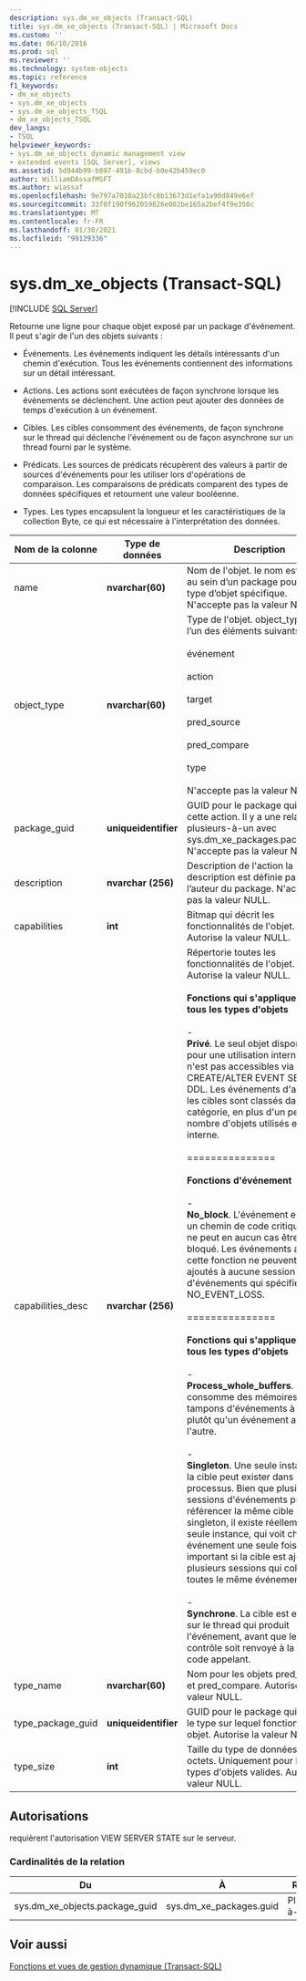 ```yaml
---
description: sys.dm_xe_objects (Transact-SQL)
title: sys.dm_xe_objects (Transact-SQL) | Microsoft Docs
ms.custom: ''
ms.date: 06/10/2016
ms.prod: sql
ms.reviewer: ''
ms.technology: system-objects
ms.topic: reference
f1_keywords:
- dm_xe_objects
- sys.dm_xe_objects
- sys.dm_xe_objects_TSQL
- dm_xe_objects_TSQL
dev_langs:
- TSQL
helpviewer_keywords:
- sys.dm_xe_objects dynamic management view
- extended events [SQL Server], views
ms.assetid: 5d944b99-b097-491b-8cbd-b0e42b459ec0
author: WilliamDAssafMSFT
ms.author: wiassaf
ms.openlocfilehash: 9e797a7010a23bfc8b13673d1efa1a90d849e6ef
ms.sourcegitcommit: 33f0f190f962059826e002be165a2bef4f9e350c
ms.translationtype: MT
ms.contentlocale: fr-FR
ms.lasthandoff: 01/30/2021
ms.locfileid: "99129336"
---
```

# <a name="sysdm_xe_objects-transact-sql"></a>sys.dm_xe_objects (Transact-SQL)
[!INCLUDE [SQL Server](../../includes/applies-to-version/sqlserver.md)]

  Retourne une ligne pour chaque objet exposé par un package d'événement. Il peut s'agir de l'un des objets suivants :  
  
-   Événements. Les événements indiquent les détails intéressants d'un chemin d'exécution. Tous les événements contiennent des informations sur un détail intéressant.  
  
-   Actions. Les actions sont exécutées de façon synchrone lorsque les événements se déclenchent. Une action peut ajouter des données de temps d'exécution à un événement.  
  
-   Cibles. Les cibles consomment des événements, de façon synchrone sur le thread qui déclenche l'événement ou de façon asynchrone sur un thread fourni par le système.  
  
-   Prédicats. Les sources de prédicats récupèrent des valeurs à partir de sources d'événements pour les utiliser lors d'opérations de comparaison. Les comparaisons de prédicats comparent des types de données spécifiques et retournent une valeur booléenne.  
  
-   Types. Les types encapsulent la longueur et les caractéristiques de la collection Byte, ce qui est nécessaire à l'interprétation des données.  

 |Nom de la colonne|Type de données|Description|  
|-----------------|---------------|-----------------|  
|name|**nvarchar(60)**|Nom de l'objet. le nom est unique au sein d’un package pour un type d’objet spécifique. N'accepte pas la valeur NULL.|  
|object_type|**nvarchar(60)**|Type de l'objet. object_type est l’un des éléments suivants :<br /><br /> événement<br /><br /> action<br /><br /> target<br /><br /> pred_source<br /><br /> pred_compare<br /><br /> type<br /><br /> N'accepte pas la valeur NULL.|  
|package_guid|**uniqueidentifier**|GUID pour le package qui expose cette action. Il y a une relation plusieurs-à-un avec sys.dm_xe_packages.package_id. N'accepte pas la valeur NULL.|  
|description|**nvarchar (256)**|Description de l'action la description est définie par l’auteur du package. N'accepte pas la valeur NULL.|  
|capabilities|**int**|Bitmap qui décrit les fonctionnalités de l'objet. Autorise la valeur NULL.|  
|capabilities_desc|**nvarchar (256)**|Répertorie toutes les fonctionnalités de l'objet. Autorise la valeur NULL.<br /><br /> **Fonctions qui s'appliquent à tous les types d'objets**<br /><br /> -<br />                                **Privé**. Le seul objet disponible pour une utilisation interne, qui n'est pas accessibles via CREATE/ALTER EVENT SESSION DDL. Les événements d'audit et les cibles sont classés dans cette catégorie, en plus d'un petit nombre d'objets utilisés en interne.<br /><br /> ===============<br /><br /> **Fonctions d'événement**<br /><br /> -<br />                                **No_block**. L'événement est dans un chemin de code critique qui ne peut en aucun cas être bloqué. Les événements ayant cette fonction ne peuvent être ajoutés à aucune session d'événements qui spécifie NO_EVENT_LOSS.<br /><br /> ===============<br /><br /> **Fonctions qui s'appliquent à tous les types d'objets**<br /><br /> -<br />                                **Process_whole_buffers**. La cible consomme des mémoires tampons d'événements à la fois, plutôt qu'un événement après l'autre.<br /><br /> -<br />                        **Singleton**. Une seule instance de la cible peut exister dans un processus. Bien que plusieurs sessions d'événements puissent référencer la même cible singleton, il existe réellement une seule instance, qui voit chaque événement une seule fois. C'est important si la cible est ajoutée à plusieurs sessions qui collectent toutes le même événement.<br /><br /> -<br />                                **Synchrone**. La cible est exécutée sur le thread qui produit l'événement, avant que le contrôle soit renvoyé à la ligne de code appelant.|  
|type_name|**nvarchar(60)**|Nom pour les objets pred_source et pred_compare. Autorise la valeur NULL.|  
|type_package_guid|**uniqueidentifier**|GUID pour le package qui expose le type sur lequel fonctionne cet objet. Autorise la valeur NULL.|  
|type_size|**int**|Taille du type de données, en octets. Uniquement pour les types d'objets valides. Autorise la valeur NULL.|  
  
## <a name="permissions"></a>Autorisations  
 requièrent l'autorisation VIEW SERVER STATE sur le serveur.  
  
### <a name="relationship-cardinalities"></a>Cardinalités de la relation  
  
|Du|À|Relation|  
|----------|--------|------------------|  
|sys.dm_xe_objects.package_guid|sys.dm_xe_packages.guid|Plusieurs-à-un|  
  
## <a name="see-also"></a>Voir aussi  
 [Fonctions et vues de gestion dynamique &#40;Transact-SQL&#41;](~/relational-databases/system-dynamic-management-views/system-dynamic-management-views.md)  
  
  

